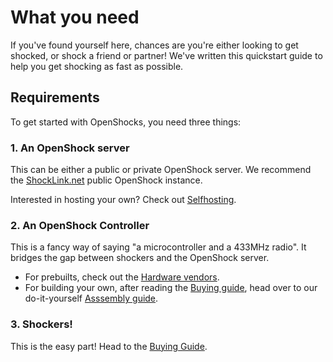 
# What you need

If you've found yourself here, chances are you're either looking to get shocked, or shock a friend or partner! We've written this quickstart guide to help you get shocking as fast as possible.

## Requirements

To get started with OpenShocks, you need three things:

### 1. An OpenShock server

This can be either a public or private OpenShock server. We recommend the [ShockLink.net](https://shocklink.net) public OpenShock instance.

Interested in hosting your own? Check out [Selfhosting](../selfhosting/index.md).

### 2. An OpenShock Controller

This is a fancy way of saying "a microcontroller and a 433MHz radio". It bridges the gap between shockers and the OpenShock server.

- For prebuilts, check out the [Hardware vendors](../vendors/hardware/index.md).
- For building your own, after reading the [Buying guide](../quickstart/buying-guide.md), head over to our do-it-yourself [Asssembly guide](../diy/assembling.md).

### 3. Shockers!

This is the easy part! Head to the [Buying Guide](../quickstart/buying-guide.md).

